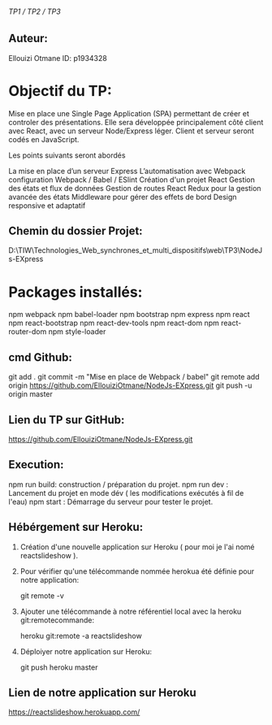 
######   TP1 / TP2 / TP3     ######

## Auteur:

Ellouizi Otmane
ID: p1934328

# Objectif du TP:

Mise en place une Single Page Application (SPA) permettant de créer et controler des présentations. Elle sera développée principalement côté client avec React, avec un serveur Node/Express léger. Client et serveur seront codés en JavaScript.

Les points suivants seront abordés

La mise en place d’un serveur Express
L’automatisation avec Webpack
configuration Webpack / Babel / ESlint
Création d'un projet React 
Gestion des états et flux de données
Gestion de routes React
Redux pour la gestion avancée des états
Middleware pour gérer des effets de bord
Design responsive et adaptatif


## Chemin du dossier Projet:

D:\TIW\Technologies_Web_synchrones_et_multi_dispositifs\web\TP3\NodeJs-EXpress


# Packages installés:

npm webpack
npm babel-loader
npm bootstrap
npm express
npm react
npm react-bootstrap
npm react-dev-tools
npm react-dom
npm react-router-dom
npm style-loader

## cmd Github:

git add .
git commit -m "Mise en place de Webpack / babel"
git remote add origin https://github.com/EllouiziOtmane/NodeJs-EXpress.git
git push -u origin master

## Lien du TP sur GitHub:

https://github.com/EllouiziOtmane/NodeJs-EXpress.git


## Execution:

npm run build: construction / préparation du projet.
npm run dev : Lancement du projet en mode dév ( les modifications exécutés à fil de l'eau)
npm start : Démarrage du serveur pour tester le projet.

## Hébérgement sur Heroku:

1. Création d'une nouvelle application sur Heroku ( pour moi je l'ai nomé reactslideshow ).
2. Pour vérifier qu'une télécommande nommée herokua été définie pour notre application:   

   git remote -v

3. Ajouter une télécommande à notre référentiel local avec la heroku git:remotecommande:

   heroku git:remote -a reactslideshow

4. Déploiyer notre application sur Heroku:

   git push heroku master

## Lien de notre application sur Heroku

   https://reactslideshow.herokuapp.com/

